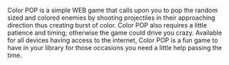 Color POP is a simple WEB game that calls upon you to pop the random sized and colored enemies by shooting projectiles in their approaching direction thus creating burst of color.
Color POP also requires a little patience and timing; otherwise the game could drive you crazy. Available for all devices having access to the internet, Color POP is a fun game to have in your library for those occasions you need a little help passing the time.

